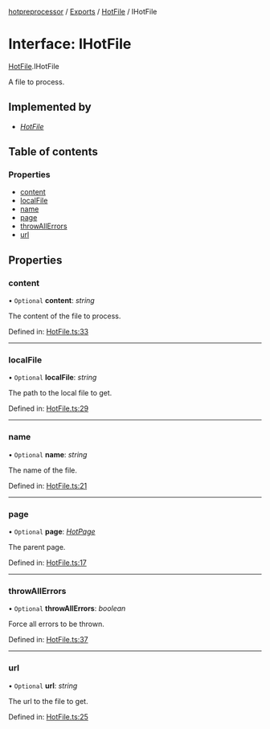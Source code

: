 [hotpreprocessor](../README.md) / [Exports](../modules.md) / [HotFile](../modules/hotfile.md) / IHotFile

# Interface: IHotFile

[HotFile](../modules/hotfile.md).IHotFile

A file to process.

## Implemented by

* [*HotFile*](../classes/hotfile.hotfile-1.md)

## Table of contents

### Properties

- [content](hotfile.ihotfile.md#content)
- [localFile](hotfile.ihotfile.md#localfile)
- [name](hotfile.ihotfile.md#name)
- [page](hotfile.ihotfile.md#page)
- [throwAllErrors](hotfile.ihotfile.md#throwallerrors)
- [url](hotfile.ihotfile.md#url)

## Properties

### content

• `Optional` **content**: *string*

The content of the file to process.

Defined in: [HotFile.ts:33](https://github.com/OurFreeLight/HotPreprocessor/blob/6714234/src/HotFile.ts#L33)

___

### localFile

• `Optional` **localFile**: *string*

The path to the local file to get.

Defined in: [HotFile.ts:29](https://github.com/OurFreeLight/HotPreprocessor/blob/6714234/src/HotFile.ts#L29)

___

### name

• `Optional` **name**: *string*

The name of the file.

Defined in: [HotFile.ts:21](https://github.com/OurFreeLight/HotPreprocessor/blob/6714234/src/HotFile.ts#L21)

___

### page

• `Optional` **page**: [*HotPage*](../classes/hotpage.hotpage-1.md)

The parent page.

Defined in: [HotFile.ts:17](https://github.com/OurFreeLight/HotPreprocessor/blob/6714234/src/HotFile.ts#L17)

___

### throwAllErrors

• `Optional` **throwAllErrors**: *boolean*

Force all errors to be thrown.

Defined in: [HotFile.ts:37](https://github.com/OurFreeLight/HotPreprocessor/blob/6714234/src/HotFile.ts#L37)

___

### url

• `Optional` **url**: *string*

The url to the file to get.

Defined in: [HotFile.ts:25](https://github.com/OurFreeLight/HotPreprocessor/blob/6714234/src/HotFile.ts#L25)
